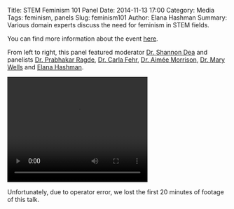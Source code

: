 Title: STEM Feminism 101 Panel
Date: 2014-11-13 17:00
Category: Media
Tags: feminism, panels
Slug: feminism101
Author: Elana Hashman
Summary: Various domain experts discuss the need for feminism in STEM fields.

You can find more information about the event
[here](https://cs.uwaterloo.ca/events/tech-feminism-101-panel).

From left to right, this panel featured moderator [Dr. Shannon 
Dea](https://uwaterloo.ca/philosophy/people-profiles/shannon-dea)
and panelists [Dr. Prabhakar 
Ragde](https://cs.uwaterloo.ca/faculty-staff/contacts/prabhakar-ragde),
[Dr. Carla Fehr](https://uwaterloo.ca/philosophy/people-profiles/carla-fehr),
[Dr. Aim&eacute;e 
Morrison](https://uwaterloo.ca/english/people-profiles/aimee-morrison),
[Dr. Mary Wells](https://uwaterloo.ca/mechanical-mechatronics-engineering/people-profiles/mary-wells)
and [Elana Hashman](https://hashman.ca).

<video width="320" height="240" controls>
  <source src="http://mirror.csclub.uwaterloo.ca/wics/feminism101.mp4"
          type="video/mp4">
Your browser does not support the video tag.
</video> 

Unfortunately, due to operator error, we lost the first 20 minutes of footage 
of this talk.
